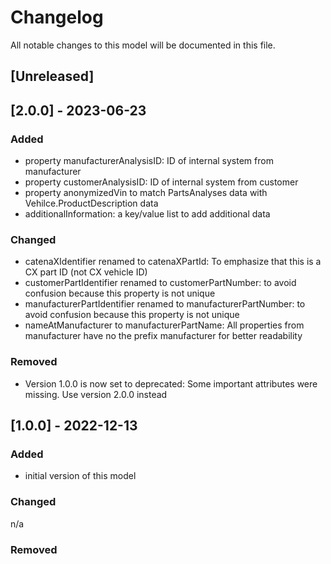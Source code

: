 # Changelog
All notable changes to this model will be documented in this file.

## [Unreleased]


## [2.0.0] - 2023-06-23
### Added
- property manufacturerAnalysisID: ID of internal system from manufacturer
- property customerAnalysisID: ID of internal system from customer
- property anonymizedVin to match PartsAnalyses data with Vehilce.ProductDescription data
- additionalInformation: a key/value list to add additional data

### Changed
- catenaXIdentifier renamed to catenaXPartId: To emphasize that this is a CX part ID (not CX vehicle ID)
- customerPartIdentifier renamed to customerPartNumber: to avoid confusion because this property is not unique 
- manufacturerPartIdentifier renamed to manufacturerPartNumber: to avoid confusion because this property is not unique
- nameAtManufacturer to manufacturerPartName: All properties from manufacturer have no the prefix manufacturer for better readability

### Removed
- Version 1.0.0 is now set to deprecated: Some important attributes were missing. Use version 2.0.0 instead
  
## [1.0.0] - 2022-12-13
### Added
- initial version of this model

### Changed
n/a

### Removed

